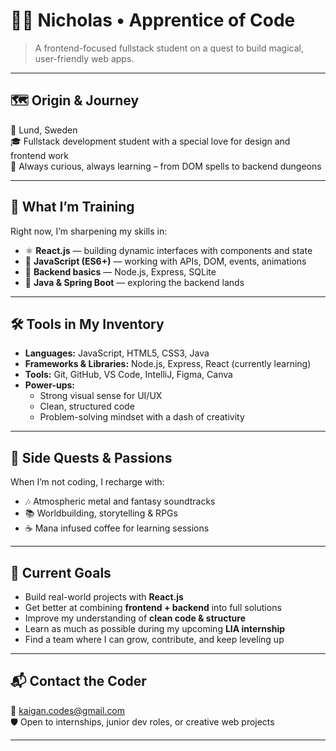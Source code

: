 # 🧙‍♂️ Nicholas • Apprentice of Code

> A frontend-focused fullstack student on a quest to build magical, user-friendly web apps.

---

## 🗺️ Origin & Journey  
📍 Lund, Sweden  
🎓 Fullstack development student with a special love for design and frontend work  
🧭 Always curious, always learning – from DOM spells to backend dungeons

---

## 🧠 What I’m Training  
Right now, I’m sharpening my skills in:

- ⚛️ **React.js** — building dynamic interfaces with components and state  
- 🧪 **JavaScript (ES6+)** — working with APIs, DOM, events, animations  
- 🧱 **Backend basics** — Node.js, Express, SQLite  
- 🐉 **Java & Spring Boot** — exploring the backend lands  

---

## 🛠️ Tools in My Inventory  
- **Languages:** JavaScript, HTML5, CSS3, Java  
- **Frameworks & Libraries:** Node.js, Express, React (currently learning)  
- **Tools:** Git, GitHub, VS Code, IntelliJ, Figma, Canva  
- **Power-ups:**  
  - Strong visual sense for UI/UX  
  - Clean, structured code  
  - Problem-solving mindset with a dash of creativity

---

## 🌱 Side Quests & Passions  
When I’m not coding, I recharge with:

- 🎶 Atmospheric metal and fantasy soundtracks  
- 📚 Worldbuilding, storytelling & RPGs  
- ☕ Mana infused coffee for learning sessions

---

## 🎯 Current Goals  
- Build real-world projects with **React.js**  
- Get better at combining **frontend + backend** into full solutions  
- Improve my understanding of **clean code & structure**  
- Learn as much as possible during my upcoming **LIA internship**  
- Find a team where I can grow, contribute, and keep leveling up  

---

## 📬 Contact the Coder  
📧 [kaigan.codes@gmail.com](mailto:kaigan.codes@gmail.com)  
🛡️ Open to internships, junior dev roles, or creative web projects

---

